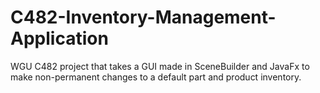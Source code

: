 # C482-Inventory-Management-Application
WGU C482 project that takes a GUI made in SceneBuilder and JavaFx to make non-permanent changes to a default part and product inventory.
